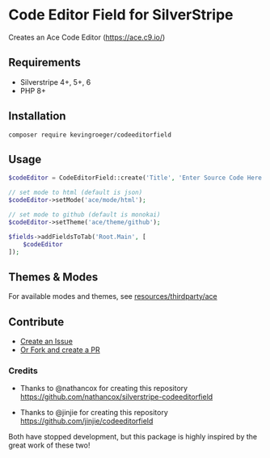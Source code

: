 # Code Editor Field for SilverStripe

Creates an Ace Code Editor (https://ace.c9.io/)

## Requirements

- Silverstripe 4+, 5+, 6
- PHP 8+

## Installation

`composer require kevingroeger/codeeditorfield`

## Usage

```php
$codeEditor = CodeEditorField::create('Title', 'Enter Source Code Here');

// set mode to html (default is json)
$codeEditor->setMode('ace/mode/html');

// set mode to github (default is monokai)
$codeEditor->setTheme('ace/theme/github');

$fields->addFieldsToTab('Root.Main', [
    $codeEditor
]);

```

## Themes & Modes

For available modes and themes, see [resources/thirdparty/ace](resources/thirdparty/ace)

## Contribute

- [Create an Issue](https://github.com/kevingroeger/codeeditorfield/issues)
- [Or Fork and create a PR](https://github.com/kevingroeger/codeeditorfield/fork)

### Credits

- Thanks to @nathancox for creating this repository https://github.com/nathancox/silverstripe-codeeditorfield

- Thanks to @jinjie for creating this repository https://github.com/jinjie/codeeditorfield

Both have stopped development, but this package is highly inspired by the great work of these two!
